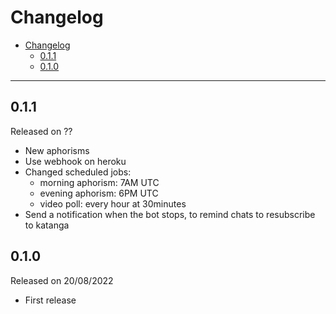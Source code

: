 # Changelog

- [Changelog](#changelog)
  - [0.1.1](#011)
  - [0.1.0](#010)

---

## 0.1.1

Released on ??

- New aphorisms
- Use webhook on heroku
- Changed scheduled jobs:
  - morning aphorism: 7AM UTC
  - evening aphorism: 6PM UTC
  - video poll: every hour at 30minutes
- Send a notification when the bot stops, to remind chats to resubscribe to katanga

## 0.1.0

Released on 20/08/2022

- First release
